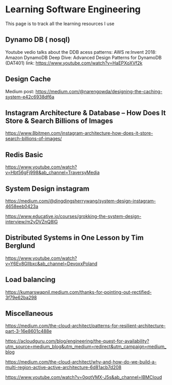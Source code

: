 # Learning Software Engineering
This page is to track all the learning resources I use

## Dynamo DB ( nosql)
Youtube vedio talks about the DDB acess patterns: AWS re:Invent 2018: Amazon DynamoDB Deep Dive: Advanced Design Patterns for DynamoDB (DAT401) link:
  https://www.youtube.com/watch?v=HaEPXoXVf2k 
## Design Cache 
Medium post: https://medium.com/@narengowda/designing-the-caching-system-e42c6938df6a
## Instagram Architecture & Database – How Does It Store & Search Billions of Images
https://www.8bitmen.com/instagram-architecture-how-does-it-store-search-billions-of-images/
## Redis Basic
https://www.youtube.com/watch?v=Hbt56gFj998&ab_channel=TraversyMedia
## System Design instagram
https://medium.com/@dingdingsherrywang/system-design-instagram-4658eeb0423a

https://www.educative.io/courses/grokking-the-system-design-interview/m2yDVZnQ8lG
## Distributed Systems in One Lesson by Tim Berglund
https://www.youtube.com/watch?v=Y6Ev8GIlbxc&ab_channel=DevoxxPoland
## Load balancing 
https://kumarswapnil.medium.com/thanks-for-pointing-out-rectified-3f79e62ba298 
## Miscellaneous 
https://medium.com/the-cloud-architect/patterns-for-resilient-architecture-part-3-16e8601c488e

https://acloudguru.com/blog/engineering/the-quest-for-availability?utm_source=medium_blog&utm_medium=redirect&utm_campaign=medium_blog

https://medium.com/the-cloud-architect/why-and-how-do-we-build-a-multi-region-active-active-architecture-6d81acb7d208

https://www.youtube.com/watch?v=0qotVMX-J5s&ab_channel=IBMCloud
